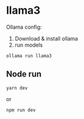 # llama3

Ollama config:

1. Download & install ollama
2. run models

```
ollama run llama3
```

## Node run

```
yarn dev
```

or

```
npm run dev
```

